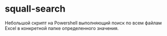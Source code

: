 # squall-search
Небольшой скрипт на Powershell выполняющий поиск по всем файлам Excel в конкретной папке определенного значения.
